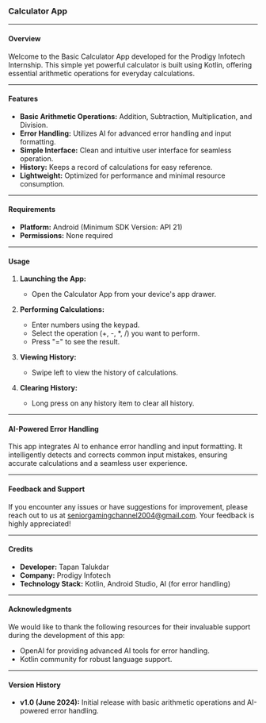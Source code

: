 
### Calculator App 

---

#### Overview
Welcome to the Basic Calculator App developed for the Prodigy Infotech Internship. This simple yet powerful calculator is built using Kotlin, offering essential arithmetic operations for everyday calculations.

---

#### Features
- **Basic Arithmetic Operations:** Addition, Subtraction, Multiplication, and Division.
- **Error Handling:** Utilizes AI for advanced error handling and input formatting.
- **Simple Interface:** Clean and intuitive user interface for seamless operation.
- **History:** Keeps a record of calculations for easy reference.
- **Lightweight:** Optimized for performance and minimal resource consumption.

---

#### Requirements
- **Platform:** Android (Minimum SDK Version: API 21)
- **Permissions:** None required


---

#### Usage
1. **Launching the App:**
   - Open the Calculator App from your device's app drawer.

2. **Performing Calculations:**
   - Enter numbers using the keypad.
   - Select the operation (+, -, *, /) you want to perform.
   - Press "=" to see the result.

3. **Viewing History:**
   - Swipe left to view the history of calculations.

4. **Clearing History:**
   - Long press on any history item to clear all history.

---

#### AI-Powered Error Handling
This app integrates AI to enhance error handling and input formatting. It intelligently detects and corrects common input mistakes, ensuring accurate calculations and a seamless user experience.

---

#### Feedback and Support
If you encounter any issues or have suggestions for improvement, please reach out to us at seniorgamingchannel2004@gmail.com. Your feedback is highly appreciated!

---

#### Credits
- **Developer:** Tapan Talukdar
- **Company:** Prodigy Infotech
- **Technology Stack:** Kotlin, Android Studio, AI (for error handling)

---


#### Acknowledgments
We would like to thank the following resources for their invaluable support during the development of this app:
- OpenAI for providing advanced AI tools for error handling.
- Kotlin community for robust language support.

---

#### Version History
- **v1.0 (June 2024):** Initial release with basic arithmetic operations and AI-powered error handling.

